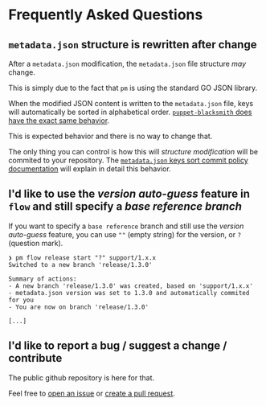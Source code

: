 # Frequently Asked Questions

## `metadata.json` structure is rewritten after change

After a `metadata.json` modification, the `metadata.json` file structure _may_  change.

This is simply due to the fact that `pm` is using the standard GO JSON library.

When the modified JSON content is written to the `metadata.json` file, keys will automatically be
sorted in alphabetical order. [`puppet-blacksmith` does have the exact same behavior](https://github.com/voxpupuli/puppet-blacksmith/issues/96).

This is expected behavior and there is no way to change that.

The only thing you can control is how this will _structure modification_ will be commited to your repository. The [`metadata.json` keys sort commit policy documentation](metadata.md#the-metadatajson-keys-sort-commit-policy) will explain in detail this behavior.

## I'd like to use the _version auto-guess_ feature in `flow` and still specify a _base reference branch_

If you want to specify a `base reference` branch and still use the _version auto-guess_ feature, you can use `""` (empty string) for the version, or `?` (question mark).

```lang-none
❯ pm flow release start "?" support/1.x.x
Switched to a new branch 'release/1.3.0'

Summary of actions:
- A new branch 'release/1.3.0' was created, based on 'support/1.x.x'
- metadata.json version was set to 1.3.0 and automatically commited for you
- You are now on branch 'release/1.3.0'

[...]
```

## I'd like to report a bug / suggest a change / contribute

The public github repository is here for that.

Feel free to [open an issue](https://github.com/ccin2p3/puppet-modulator/issues/new) or [create a pull request](https://github.com/ccin2p3/puppet-modulator/pulls).